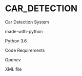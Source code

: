# CAR_DETECTION
Car Detection System

made-with-python

Python 3.6

Code Requirements

Opencv

XML file
